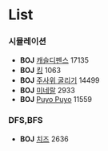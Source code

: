# List

### 시뮬레이션    
 * **BOJ** [캐슬디펜스](https://www.acmicpc.net/problem/17135) 17135   
 * **BOJ** [킹](https://www.acmicpc.net/problem/1063) 1063   
 * **BOJ** [주사위 굴리기]( https://www.acmicpc.net/problem/14499) 14499   
 * **BOJ** [미네랄](https://www.acmicpc.net/problem/2933) 2933   
 * **BOJ** [Puyo Puyo](https://www.acmicpc.net/problem/11559) 11559   

### DFS,BFS  
 * **BOJ** [치즈](https://www.acmicpc.net/problem/2636) 2636  


<!--
* Sort
  - Bubble
  - Selection
  - Merge
  - Quick
  - Radix
  - Counting  

  
* Graph
  - //MST-Kruskal
  - MST-Prim
  - Dijkstra  
    * 1.in-node method : O(V^2)  
    * 2.min-priority queue method : O(E+Vlog(V))  
  - Floyd-Warshall
    * O(V^3)
  - BFS
  - DPS
    * O(V+E)
  - Topological sort
    * O(V+E)  
  - SCC
    * kosaraju (have to use "twice" dfs calls)
    * tarjan (just "once" dfs call can solve the problem)
  - MCMF

* ETC
  - DP  
  - Greedy  
  - Binary search  
  - Brute force  
  - Back tracking  
  - LCA  
    * naive method
    * O(logN) (use sparse table)
  - 2-SAT
  - GCD, LCM
  - Permutation, Combination
  
## reference  

* **books**  
> <img src="https://user-images.githubusercontent.com/61424701/75901180-7d0cbb80-5e81-11ea-96fa-3f5607709ecf.png" width="250" height="281"></img>

* **sites**  
-->
<!-- 나중에... 사진들을 <div> </div>로 감싸면 한줄에 표시된다 -->
